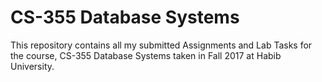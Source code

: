 # CS-355 Database Systems
This repository contains all my submitted Assignments and Lab Tasks for the course, CS-355 Database Systems taken in Fall 2017 at Habib University.